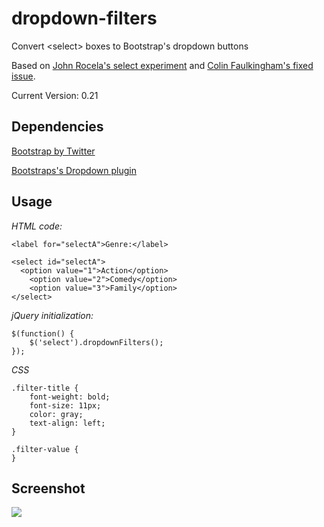 dropdown-filters
===============

Convert &lt;select> boxes to Bootstrap's dropdown buttons

Based on <a href="https://github.com/jmrocela/experiments/blob/master/select.html">John Rocela's select experiment</a> and <a href="https://gist.github.com/2320588">Colin Faulkingham's fixed issue</a>.

Current Version: 0.21

Dependencies
------

<a href="http://twitter.github.com/bootstrap/">Bootstrap by Twitter</a>

<a href="http://twitter.github.com/bootstrap/javascript.html#dropdowns">Bootstraps's Dropdown plugin</a>


Usage
------

<i>HTML code:</i>
<pre><code>&lt;label for="selectA">Genre:&lt;/label>

&lt;select id="selectA">
  &lt;option value="1">Action&lt;/option>
	&lt;option value="2">Comedy&lt;/option>
	&lt;option value="3">Family&lt;/option>
&lt;/select>
</code></pre>

<i>jQuery initialization:</i>
<pre><code>$(function() {
	$('select').dropdownFilters();
});
</code></pre>

<i>CSS</i>
<pre><code>.filter-title {
	font-weight: bold;
	font-size: 11px;
	color: gray;
	text-align: left;
}

.filter-value {
}</code></pre>

Screenshot
-----
<img src="https://github.com/bluesoft/dropdown-filters/raw/master/screenshot.jpg" />
